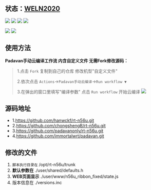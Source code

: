 ## 状态：[WELN2020](https://github.com/weln2020/manual-action-padavan)

[![](https://img.shields.io/github/downloads/weln2020/manual-action-padavan/total?label=下载量)](https://github.com/weln2020)
[![](https://img.shields.io/github/stars/weln2020/manual-action-padavan?label=加星量)](https://github.com/weln2020?tab=stars)
[![](https://img.shields.io/github/repo-size/weln2020/manual-action-padavan?label=库大小)](https://github.com/weln2020/manual-action-padavan)
[![](https://img.shields.io/github/last-commit/weln2020/manual-action-padavan?label=源码更新)](https://github.com/weln2020/manual-action-padavan/blob/main/.github/workflows/Padavan.yml)

[![](https://github.com/weln2020/manual-action-padavan/actions/workflows/Padavan.yml/badge.svg)](https://github.com/weln2020/manual-action-padavan/actions/workflows/Padavan.yml)
[![](https://img.shields.io/github/v/release/weln2020/manual-action-padavan?label=编译日期)](https://github.com/weln2020/manual-action-padavan/releases)

## 使用方法

**Padavan手动云编译工作流 内含自定义文件 无需Fork修改源码：**

>1.点击 `Fork` 复制到自己的仓库 修改机型"自定义文件"
>
>2.依次点击 `Actions`→`Padavan手动云编译`→`Run workflow ▼`
>
>3.在弹出的窗口里填写"编译参数" 点击 `Run workflow` 开始云编译
![](https://github.com/weln2020/manual-action-padavan/raw/master/Run%20workflow.png)


## 源码地址

- 1.https://github.com/hanwckf/rt-n56u.git
- 2.https://github.com/chongshengB/rt-n56u.git
- 3.https://github.com/padavanonly/rt-n56u.git
- 4.https://github.com/immortalwrt/padavan.git

## 修改的文件

1. ``脚本执行目录在`` /opt/rt-n56u/trunk
2. **默认参数在** ./user/shared/defaults.h
3. **WEB页面显示** ./user/www/n56u_ribbon_fixed/state.js
4. 版本信息在 ./versions.inc
